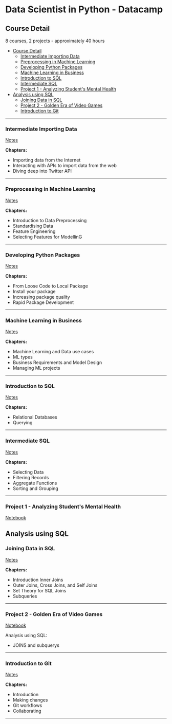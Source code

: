# Data Scientist in Python - Datacamp<!-- omit in toc -->

## Course Detail

8 courses, 2 projects - approximately 40 hours

- [Course Detail](#course-detail)
  - [Intermediate Importing Data](#intermediate-importing-data)
  - [Preprocessing in Machine Learning](#preprocessing-in-machine-learning)
  - [Developing Python Packages](#developing-python-packages)
  - [Machine Learning in Business](#machine-learning-in-business)
  - [Introduction to SQL](#introduction-to-sql)
  - [Intermediate SQL](#intermediate-sql)
  - [Project 1 - Analyzing Student's Mental Health](#project-1---analyzing-students-mental-health)
- [Analysis using SQL](#analysis-using-sql)
  - [Joining Data in SQL](#joining-data-in-sql)
  - [Project 2 - Golden Era of Video Games](#project-2---golden-era-of-video-games)
  - [Introduction to Git](#introduction-to-git)
---
### Intermediate Importing Data

[Notes](../../Notes/Data%20Scientist%20Notes/Data%20Handling%20and%20ML.md#Intermediate-Importing-Data)

**Chapters:**
- Importing data from the Internet
- Interacting with APIs to import data from the web
- Diving deep into Twitter API

---

### Preprocessing in Machine Learning

[Notes](../../Notes/Data%20Scientist%20Notes/Data%20Handling%20and%20ML.md#Preprocessing-in-Machine-Learning)

**Chapters:**
- Introduction to Data Preprocessing
- Standardising Data
- Feature Engineering
- Selecting Features for ModellinG

---

### Developing Python Packages

[Notes](../../Notes/Data%20Scientist%20Notes/Data%20Handling%20and%20ML.md#Developing-Python-Packages)

**Chapters:**
- From Loose Code to Local Package
- Install your package
- Increasing package quality
- Rapid Package Development

---

### Machine Learning in Business

[Notes](../../Notes/Data%20Scientist%20Notes/Data%20Handling%20and%20ML.md#Machine-Learning-in-Business)

**Chapters:**
- Machine Learning and Data use cases
- ML types
- Business Requirements and Model Design
- Managing ML projects

---

### Introduction to SQL

[Notes](../../Notes/Data%20Scientist%20Notes/SQL%20and%20Git%20Fundamentals.md#Introduction-to-SQL)

**Chapters:**
- Relational Databases
- Querying

---

### Intermediate SQL

[Notes](../../Notes/Data%20Scientist%20Notes/SQL%20and%20Git%20Fundamentals.md#Intermediate-SQL)

**Chapters:**
- Selecting Data
- Filtering Records
- Aggregate Functions
- Sorting and Grouping

---

### Project 1 - Analyzing Student's Mental Health

[Notebook](Projects/Mental%20Health%20-%20SQL/Mental%20Health%20notebook.ipynb)

Analysis using SQL
---

### Joining Data in SQL

[Notes](../../Notes/Data%20Scientist%20Notes/SQL%20and%20Git%20Fundamentals.md#Joining-Data-in-SQL)

**Chapters:**
- Introduction Inner Joins
- Outer Joins, Cross Joins, and Self Joins
- Set Theory for SQL Joins
- Subqueries
  
---

### Project 2 - Golden Era of Video Games

[Notebook](Projects/Video%20games%20-%20SQL/Video%20Games%20SQL%20notebook.ipynb)

Analysis using SQL:
- JOINS and subquerys
  
---

### Introduction to Git

[Notes](../../Notes/Data%20Scientist%20Notes/SQL%20and%20Git%20Fundamentals.md#Introduction-to-Git)

**Chapters:**
- Introduction
- Making changes
- Git workflows
- Collaborating
  
---